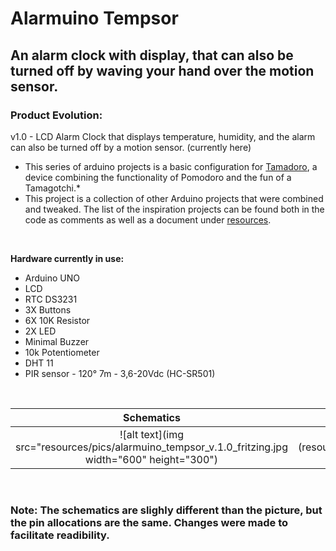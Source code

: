 # Alarmuino Tempsor

## An alarm clock with display, that can also be turned off by waving your hand over the motion sensor. 

### Product Evolution:
v1.0 - LCD Alarm Clock that displays temperature, humidity, and the alarm can also be turned off by a motion sensor. (currently here)
&nbsp;
&nbsp;

* This series of arduino projects is a basic configuration for [Tamadoro](https://github.com/synthline/Tamadoro), a device combining the functionality of Pomodoro and the fun of a Tamagotchi.*
&nbsp;
* This project is a collection of other Arduino projects that were combined and tweaked. The list of the inspiration projects can be found both in the code as comments as well as a document under [resources](/resources).

&nbsp;
&nbsp;

**Hardware currently in use:**
* Arduino UNO
* LCD
* RTC DS3231
* 3X Buttons
* 6X 10K Resistor
* 2X LED
* Minimal Buzzer
* 10k Potentiometer
* DHT 11
* PIR sensor - 120° 7m - 3,6-20Vdc (HC-SR501)

&nbsp;
&nbsp;

Schematics                                                                                 |  Picture
:-----------------------------------------------------------------------------------------:|:------------------------------------------------------:
![alt text](img src="resources/pics/alarmuino_tempsor_v.1.0_fritzing.jpg width="600" height="300")  |  ![alt text](resources/pics/alarmuino_tempsor_v.1.0_pic.jpg" width="600" height="300")

&nbsp;

### Note: The schematics are slighly different than the picture, but the pin allocations are the same. Changes were made to facilitate readibility.

